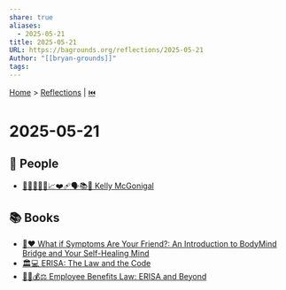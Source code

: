 ```yaml
---
share: true
aliases:
  - 2025-05-21
title: 2025-05-21
URL: https://bagrounds.org/reflections/2025-05-21
Author: "[[bryan-grounds]]"
tags: 
---
```

[Home](../index.md) > [Reflections](./index.md) | [⏮️](./2025-05-20.md)  
# 2025-05-21  
## 👥 People  
- [🧠🔬🧘‍♀️💪📈❤️‍🩹🗣️📚🌟 Kelly McGonigal](../people/kelly-mcgonigal.md)  
  
## 📚 Books  
- [🤕❤️ What if Symptoms Are Your Friend?: An Introduction to BodyMind Bridge and Your Self-Healing Mind](../books/what-if-symptoms-are-your-friend-an-introduction-to-bodymind-bridge-and-your-self-healing-mind.md)  
- [🏛️💻 ERISA: The Law and the Code](../books/erisa-the-law-and-the-code.md)  
- [🧑‍💼💰⚖️ Employee Benefits Law: ERISA and Beyond](../books/employee-benefits-law-erisa-and-beyond.md)